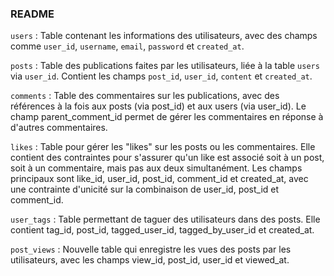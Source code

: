 ### README

`users` : Table contenant les informations des utilisateurs, avec des champs comme `user_id`, `username`, `email`, `password` et `created_at`.

`posts` : Table des publications faites par les utilisateurs, liée à la table `users` via `user_id`. Contient les champs `post_id`, `user_id`, `content` et `created_at`.

`comments` : Table des commentaires sur les publications, avec des références à la fois aux posts (via post_id) et aux users (via user_id). Le champ parent_comment_id permet de gérer les commentaires en réponse à d'autres commentaires.

`likes` : Table pour gérer les "likes" sur les posts ou les commentaires. Elle contient des contraintes pour s'assurer qu'un like est associé soit à un post, soit à un commentaire, mais pas aux deux simultanément. Les champs principaux sont like_id, user_id, post_id, comment_id et created_at, avec une contrainte d'unicité sur la combinaison de user_id, post_id et comment_id.

`user_tags` : Table permettant de taguer des utilisateurs dans des posts. Elle contient tag_id, post_id, tagged_user_id, tagged_by_user_id et created_at.

`post_views` : Nouvelle table qui enregistre les vues des posts par les utilisateurs, avec les champs view_id, post_id, user_id et viewed_at.

